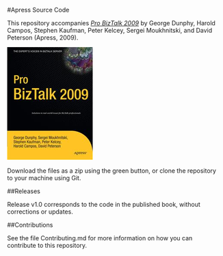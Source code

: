 #Apress Source Code

This repository accompanies [*Pro BizTalk 2009*](http://www.apress.com/9781430219811) by George Dunphy, Harold Campos, Stephen Kaufman, Peter Kelcey, Sergei Moukhnitski, and David Peterson (Apress, 2009).

![Cover image](9781430219811.jpg)

Download the files as a zip using the green button, or clone the repository to your machine using Git.

##Releases

Release v1.0 corresponds to the code in the published book, without corrections or updates.

##Contributions

See the file Contributing.md for more information on how you can contribute to this repository.
